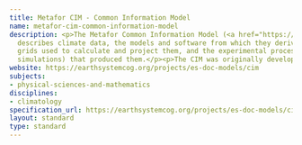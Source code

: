 ```yaml
---
title: Metafor CIM - Common Information Model
name: metafor-cim-common-information-model
description: <p>The Metafor Common Information Model (<a href="https://earthsystemcog.org/projects/es-doc-models/cim">CIM</a>)
  describes climate data, the models and software from which they derive, the geographic
  grids used to calculate and project them, and the experimental processes (typically
  simulations) that produced them.</p><p>The CIM was originally developed by the EU-funded Metafor Project. It is now maintained and developed by Earth Science Documentation (ES-DOC). The latest release dates from 2012.</p>
website: https://earthsystemcog.org/projects/es-doc-models/cim
subjects:
- physical-sciences-and-mathematics
disciplines:
- climatology
specification_url: https://earthsystemcog.org/projects/es-doc-models/cim
layout: standard
type: standard
---
```


